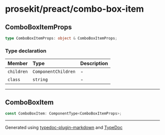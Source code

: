 # prosekit/preact/combo-box-item

## ComboBoxItemProps

```ts
type ComboBoxItemProps: object & ComboBoxItemProps;
```

### Type declaration

| Member | Type | Description |
| :------ | :------ | :------ |
| `children` | `ComponentChildren` | - |
| `class` | `string` | - |

***

## ComboBoxItem

```ts
const ComboBoxItem: ComponentType<ComboBoxItemProps>;
```

***

Generated using [typedoc-plugin-markdown](https://www.npmjs.com/package/typedoc-plugin-markdown) and [TypeDoc](https://typedoc.org/)
